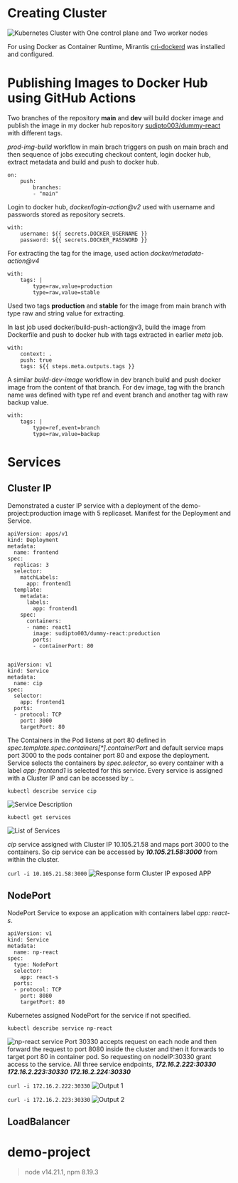 # Creating Cluster
![Kubernetes Cluster with One control plane and Two worker nodes](k8s/nodes.png)

For using Docker as Container Runtime, Mirantis [cri-dockerd](https://github.com/Mirantis/cri-dockerd) was installed and configured. 

# Publishing Images to Docker Hub using GitHub Actions
Two branches of the repository **main** and **dev** will build docker image and publish the image in my docker hub repository [sudipto003/dummy-react](https://hub.docker.com/repository/docker/sudipto003/dummy-react) with different tags.

*prod-img-build* workflow in main brach triggers on push on main brach and then sequence of jobs executing checkout content, login docker hub, extract metadata and build and push to docker hub.

```
on: 
    push:
        branches:
        - "main"
```

Login to docker hub, *docker/login-action@v2* used with username and passwords stored as repository secrets.

```
with:
    username: ${{ secrets.DOCKER_USERNAME }}
    password: ${{ secrets.DOCKER_PASSWORD }}
```

For extracting the tag for the image, used action *docker/metadata-action@v4*

```
with:
    tags: |
        type=raw,value=production
        type=raw,value=stable
```
Used two tags **production** and **stable** for the image from main branch with type raw and string value for extracting.

In last job used docker/build-push-action@v3, build the image from Dockerfile and push to docker hub with tags extracted in earlier *meta* job.

```
with:
    context: .
    push: true
    tags: ${{ steps.meta.outputs.tags }}
```

A similar *build-dev-image* workflow in dev branch build and push docker image from the content of that branch.
For dev image, tag with the branch name was defined with type ref and event branch and another tag with raw backup value.

```
with:
    tags: |
        type=ref,event=branch
        type=raw,value=backup
```

# Services
## Cluster IP
Demonstrated a custer IP service with a deployment of the demo-project:production image with 5 replicaset. Manifest for the Deployment and Service.

```
apiVersion: apps/v1
kind: Deployment
metadata:
  name: frontend
spec:
  replicas: 3
  selector:
    matchLabels:
      app: frontend1
  template:
    metadata:
      labels:
        app: frontend1
    spec:
      containers:
      - name: react1
        image: sudipto003/dummy-react:production
        ports:
        - containerPort: 80


apiVersion: v1
kind: Service
metadata:
  name: cip
spec:
  selector:
    app: frontend1
  ports:
  - protocol: TCP
    port: 3000
    targetPort: 80
```

The Containers in the Pod listens at port 80 defined in *spec.template.spec.containers[\*].containerPort* and default service maps port 3000 to the pods container port 80 and expose the deployment. Service selects the containers by *spec.selector*, so every container with a label *app: frontend1* is selected for this service. Every service is assigned with a Cluster IP and can be accessed by <clusterIP>:<port>.

` kubectl describe service cip `

![Service Description](k8s/d-cip.png)

` kubectl get services `

![List of Services](k8s/services.png)

*cip* service assigned with Cluster IP 10.105.21.58 and maps port 3000 to the containers. So cip service can be accessed by ***10.105.21.58:3000*** from within the cluster.

` curl -i 10.105.21.58:3000 `
![Response form Cluster IP exposed APP](k8s/o-cip.png)

## NodePort
NodePort Service to expose an application with containers label *app: react-s*.

```
apiVersion: v1
kind: Service
metadata:
  name: np-react
spec:
  type: NodePort
  selector:
    app: react-s
  ports:
  - protocol: TCP
    port: 8080
    targetPort: 80
```
Kubernetes assigned NodePort for the service if not specified.

` kubectl describe service np-react `

![np-react service](k8s/np-react.png)
Port 30330 accepts request on each node and then forward the request to port 8080 inside the cluster and then it forwards to target port 80 in container pod. So requesting on nodeIP:30330 grant access to the service. All three service endpoints, 
***172.16.2.222:30330***
***172.16.2.223:30330***
***172.16.2.224:30330***

` curl -i 172.16.2.222:30330 `
![Output 1](k8s/o-np1.png)

` curl -i 172.16.2.223:30330 `
![Output 2](k8s/o-np2.png)

## LoadBalancer

# demo-project
> node v14.21.1,
> npm 8.19.3
